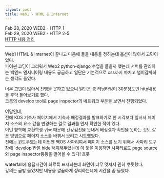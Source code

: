 ```yaml
---
layout: post
title: Web1 - HTML & Internet
---
```


Feb 28, 2020    WEB2 - HTTP 1  
Feb 29, 2020    WEB2 - HTTP 2-5  
[HTTP 내용 정리](https://eunzihong.github.io/Webtest/http.html)

----

Web1 HTML & Internet이 끝나고 다음에 들을 내용을 정하는데 옵션이 많아서 고민이었다.  
파이썬 코딩이 그리워서 Web2 python-django 수업을 들을까 했는데 서버를 관리하는 백엔드 엔지니어링 내용도 궁금하고 일단은 기본적으로 css까지 마치고 넘어갈까하는 생각도 들었다.  

너무 고민이 많아서 진행을 못하고 있으니 일단은 총 러닝타임이 30분정도인 http내용을 후닥 들어보기로 했다.  
크롬의 develop tool로 page inspector의 네트워크 부분을 보면서 진행되었다.  

여담인데,  
전에 KDS 기숙사 페이지에서 기숙사 배정결과를 발표하기로 한 시각보다 앞서서 페이지 소스의 요소 값을 변경하는 걸로 결과를 먼저 확인한 적이 있다.  
이번 방학에 교환학생 귀국 때문에 건강검진을 못내서 배정결과 확인을 못하는 것도 같은 방법으로 페이지 소스를 바꿔서 보려고 시도했었다.  
전에는 윈도우였는데 이번엔 맥OS 사파리여서 페이지 소스를 보기 위해서 사파리 도구 창에 'develop'칸을 hide 해제해두었는데 이 툴을 이용하면 사파리로도 page source와 page inspector등등을 열어볼 수 있다! 흐뭇  

  
waterfall에 응답시간이 촤르륵 표시되는데 화면이 너무 멋져서 괜히 뿌듯했다.  
강의는 금방 들었지만 내용을 깔끔하게 정리하는데에 시간을 좀 들였다.  